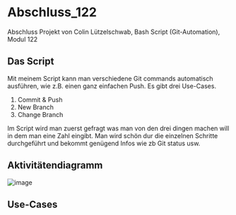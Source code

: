 # Abschluss_122

Abschluss Projekt von Colin Lützelschwab, Bash Script (Git-Automation), Modul 122

## Das Script

Mit meinem Script kann man verschiedene Git commands automatisch ausführen, wie z.B. einen ganz einfachen Push. Es gibt drei Use-Cases.
1. Commit & Push
2. New Branch
3. Change Branch

Im Script wird man zuerst gefragt was man von den drei dingen machen will in dem man eine Zahl eingibt.
Man wird schön dur die einzelnen Schritte durchgeführt und bekommt genügend Infos wie zb Git status usw.

## Aktivitätendiagramm

![image](https://user-images.githubusercontent.com/71329443/150550662-9dd2e21b-73e5-4db1-b4e6-f4596cd6c941.png)


## Use-Cases

